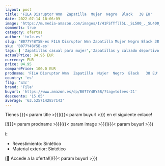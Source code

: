 ```yaml
---
layout: post
title: 'FILA Disruptor Wmn  Zapatilla  Mujer  Negro  Black   38 EU'
date: 2022-07-14 18:06:09
image: 'https://m.media-amazon.com/images/I/41FSfTfll5L._SL500_._SL400_.jpg'
comments: true
category: ofertas
author: 'tole.es'
slug: 'B077Y4BY5B-es FILA Disruptor Wmn Zapatilla Mujer Negro Black 38 EU'
sku: 'B077Y4BY5B-es'
tags: [ 'Zapatillas casual para mujer','Zapatillas y calzado deportivo para mujer','Zapatos','Zapatos para mujer','Zapatos y complementos','fila','zapatilla','🇪🇸', ]
actualPrice: 84.95 EUR
currency: EUR
price: 84.95
comparePrice: 100.0 EUR
prodname: 'FILA Disruptor Wmn  Zapatilla  Mujer  Negro  Black   38 EU'
country: 'es'
flag: '🇪🇸'
brand: 'Fila'
buyurl: 'https://www.amazon.es/dp/B077Y4BY5B/?tag=tolees-21'
descuento: '15.05'
average: '63.5257142857143'
---
```


Tienes [{{< param title >}}]({{< param buyurl >}}) en el siguiente enlace!

[![{{< param prodname >}}]({{< param image >}})]({{< param buyurl >}})

ℹ️:

- Revestimiento: Sintético
- Material exterior: Sintético

[🛒 Accede a la oferta!!]({{< param buyurl >}})
